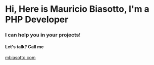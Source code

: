 <h1>Hi, Here is Mauricio Biasotto, I'm a PHP Developer</h1>

<h3>I can help you in your projects!</h3>

<h4>Let's talk? Call me</h4>
<a href="http://mbiasotto.com">mbiasotto.com</a>
